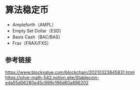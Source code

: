 # 算法稳定币
- Ampleforth（AMPL）
- Empty Set Dollar（ESD）
- Basis Cash（BAC/BAS）
- Frax（FRAX/FXS）



## 参考链接
https://www.blockvalue.com/blockchain/20210323845831.html
https://olive-math-542.notion.site/Stablecoin-eda55d06280e45c999c196d60a696202